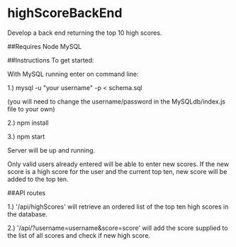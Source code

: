 # highScoreBackEnd
Develop a back end returning the top 10 high scores.

##Requires
Node
MySQL

##Instructions
To get started:

With MySQL running enter on command line: 

1.) mysql -u "your username" -p < schema.sql

(you will need to change the username/password in the MySQLdb/index.js file to your own)

2.) npm install

3.) npm start

Server will be up and running. 

Only valid users already entered will be able to enter new scores.
If the new score is a high score for the user and the current top ten, new score will be added to the top ten.

##API routes

1.) '/api/highScores' will retrieve an ordered list of the top ten high scores in the database.

2.) '/api/?username=username&score=score' will add the score supplied to the list of all scores and check if new high score.


